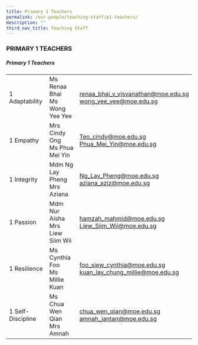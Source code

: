 ```yaml
---
title: Primary 1 Teachers
permalink: /our-people/teaching-staff/p1-teachers/
description: ""
third_nav_title: Teaching Staff
---
```

### PRIMARY 1 TEACHERS

##### Primary 1 Teachers

|  	|  	|  	|
|---	|---	|---	|
| 1 Adaptability 	| Ms Renaa Bhai<br>Ms Wong Yee Yee 	| [renaa\_bhai\_v_visvanathan@moe.edu.sg](mailto:renaa_bhai_v_visvanathan@moe.gov.sg)  <br>[wong\_yee\_yee@moe.edu.sg](mailto:wong_yee_yee@moe.edu.sg) 	|
| 1 Empathy 	| Mrs Cindy Ong<br>Ms Phua Mei Yin 	| [Teo\_cindy\@moe.edu.sg](mailto:Teo_Cindy@moe.edu.sg)  <br>[Phua\_Mei\_Yin@moe.edu.sg](mailto:Phua_Mei_Yin@moe.edu.sg)	|	
| 1 Integrity 	| Mdm Ng Lay Pheng<br>Mrs Aziana 	| [Ng\_Lay_Pheng@moe.edu.sg](mailto:Ng_Lay_Pheng@moe.edu.sg)  <br>[aziana\_aziz\@moe.edu.sg](mailto:aziana_aziz@moe.edu.sg)	|
| 1 Passion 	| Mdm Nur Aisha<br>Mrs Liew Siim Wii 	| [hamzah\_mahmid@moe.edu.sg](mailto:hamzah_mahmid@moe.edu.sg)  <br>[Liew\_Siim_Wii@moe.edu.sg](mailto:Liew_Siim_Wii@moe.edu.sg)	|
| 1 Resilience 	| Ms Cynthia Foo<br>Ms Millie Kuan 	| [foo\_siew\_cynthia@moe.edu.sg](mailto:foo_siew_cynthia@moe.edu.sg)  <br>[kuan\_lay\_chung_millie@moe.edu.sg](mailto:kuan_lay_chung_millie@moe.edu.sg) 	|
|  1 Self-Discipline 	| Ms Chua Wen Qian<br>Mrs Amnah 	| [chua\_wen\_qian@moe.edu.sg](mailto:chua_wen_qian@moe.edu.sg)  <br>[amnah\_jantan@moe.edu.sg](mailto:amnah_jantan@moe.edu.sg)	|